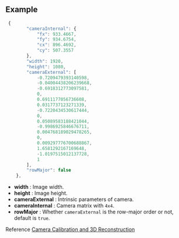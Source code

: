 ## Example

```javascript
 {
        "cameraInternal": {
            "fx": 933.4667,
            "fy": 934.6754,
            "cx": 896.4692,
            "cy": 507.3557
        },
        "width": 1920,
        "height": 1080,
        "cameraExternal": [
            -0.7209479393140598,
            -0.04004438206239668,
            -0.6918312773097581,
            0,
            0.6911177056736608,
            0.0317737123271339,
            -0.7220434530617444,
            0,
            0.05089583188421044,
            -0.9986925846676711,
            0.004768189029478265,
            0,
            0.009297776700688867,
            1.6581292167169648,
            -1.0197515012137728,
            1
        ],
        "rowMajor": false
    },
```
* **width** : Image width.
* **height** : Image height.
* **cameraExternal** : Intrinsic parameters of camera.
* **cameraInternal** : Camera matrix with `4x4`.
* **rowMajor** : Whether `cameraExternal` is the row-major order or not, default is `true`.

Reference [ Camera Calibration and 3D Reconstruction ](https://docs.opencv.org/2.4/modules/calib3d/doc/camera_calibration_and_3d_reconstruction.html)